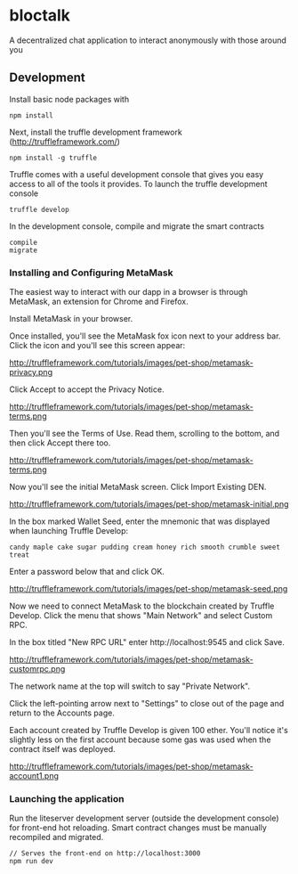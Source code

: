 # bloctalk
A decentralized chat application to interact anonymously with those around you

## Development
Install basic node packages with

```npm install```

Next, install the truffle development framework (http://truffleframework.com/)

```npm install -g truffle```

Truffle comes with a useful development console that gives you easy access to all of the tools it provides. To launch the truffle development console

```truffle develop```

In the development console, compile and migrate the smart contracts 

```
compile
migrate
```

### Installing and Configuring MetaMask
The easiest way to interact with our dapp in a browser is through MetaMask, an extension for Chrome and Firefox.

Install MetaMask in your browser.

Once installed, you'll see the MetaMask fox icon next to your address bar. Click the icon and you'll see this screen appear:

http://truffleframework.com/tutorials/images/pet-shop/metamask-privacy.png

Click Accept to accept the Privacy Notice.

http://truffleframework.com/tutorials/images/pet-shop/metamask-terms.png

Then you'll see the Terms of Use. Read them, scrolling to the bottom, and then click Accept there too.

http://truffleframework.com/tutorials/images/pet-shop/metamask-terms.png

Now you'll see the initial MetaMask screen. Click Import Existing DEN.

http://truffleframework.com/tutorials/images/pet-shop/metamask-initial.png

In the box marked Wallet Seed, enter the mnemonic that was displayed when launching Truffle Develop:

```candy maple cake sugar pudding cream honey rich smooth crumble sweet treat```

Enter a password below that and click OK.

http://truffleframework.com/tutorials/images/pet-shop/metamask-seed.png

Now we need to connect MetaMask to the blockchain created by Truffle Develop. Click the menu that shows "Main Network" and select Custom RPC.

In the box titled "New RPC URL" enter http://localhost:9545 and click Save.

http://truffleframework.com/tutorials/images/pet-shop/metamask-customrpc.png

The network name at the top will switch to say "Private Network".

Click the left-pointing arrow next to "Settings" to close out of the page and return to the Accounts page.

Each account created by Truffle Develop is given 100 ether. You'll notice it's slightly less on the first account because some gas was used when the contract itself was deployed.

http://truffleframework.com/tutorials/images/pet-shop/metamask-account1.png

### Launching the application 

Run the liteserver development server (outside the development console) for front-end hot reloading. Smart contract changes must be manually recompiled and migrated.

```
// Serves the front-end on http://localhost:3000
npm run dev
```

